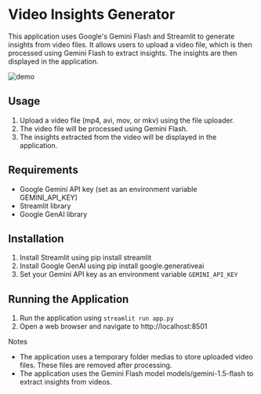 # Video Insights Generator

This application uses Google's Gemini Flash and Streamlit to generate insights from video files. It allows users to upload a video file, which is then processed using Gemini Flash to extract insights. The insights are then displayed in the application.

![demo](demos/demo2.gif)

## Usage

1. Upload a video file (mp4, avi, mov, or mkv) using the file uploader.
2. The video file will be processed using Gemini Flash.
3. The insights extracted from the video will be displayed in the application.

## Requirements

- Google Gemini API key (set as an environment variable GEMINI_API_KEY)
- Streamlit library
- Google GenAI library

## Installation

1. Install Streamlit using pip install streamlit
2. Install Google GenAI using pip install google.generativeai
3. Set your Gemini API key as an environment variable `GEMINI_API_KEY`

## Running the Application

1. Run the application using `streamlit run app.py`
2. Open a web browser and navigate to http://localhost:8501

Notes

- The application uses a temporary folder medias to store uploaded video files. These files are removed after processing.
- The application uses the Gemini Flash model models/gemini-1.5-flash to extract insights from videos.